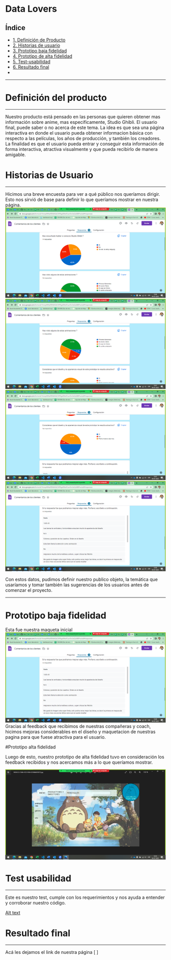 # Data Lovers

## Índice

* [1. Definición de Producto](#1-Definición-de-producto)
* [2. Historias de usuario](#2-Historias-de-usuario)
* [3. Prototipo baja fidelidad](#3-Prototipo-baja-fidelidad)
* [4. Prototipo de alta fidelidad](#4-Prototipo-de-alta-fidelidad)
* [5. Test-usabilidad](#5-Test-usabilidad)
* [6. Resultado final](#6-Resultado-final)
*
***

# Definición del producto
***
Nuestro producto está pensado en las personas que quieren obtener mas información sobre anime, mas especificamente, Studio Ghibli. 
El usuario final, puede saber o no acerca de este tema. La idea es que sea una página interactiva en donde el usuario pueda obtener informacion básica con respecto a las películas, los años de producción, y también los creadores. 
La finalidad es que el usuario pueda entrar y conseguir esta información de forma interactiva, atractiva visualmente y que pueda recibirlo de manera amigable.

# Historias de Usuario
***
Hicimos una breve encuesta para ver a qué público nos queríamos dirigir. Esto nos sirvió de base para definir lo que queríamos mostrar en nuestra página. 
![Respuestas](image-1.png)
![pregunta 2](image-2.png)
![pregunta 3](image-3.png)
![pregunta 4](image-4.png)

Con estos datos, pudimos definir nuestro publico objeto, la temática que usaríamos y tomar también las sugerencias de los usuarios antes de comenzar el proyecto.

******

# Prototipo baja fidelidad 

Esta fue nuestra maqueta inicial
![baja fidelidad](image-5.png)
Gracias al feedback que recibimos de nuestras compañeras y coach, hicimos mejoras considerables en el diseño y maquetacion de nuestras pagina para que fuese atractiva para el usuario.

#Prototipo alta fidelidad

Luego de esto, nuestro prototipo de alta fidelidad tuvo en consideración los feedback recibidos y nos acercamos más  a lo que queríamos mostrar.

![alta fidelidad](image-6.png)

# Test usabilidad 
***
Este es nuestro test,
cumple con los requerimientos y nos ayuda a entender y corroborar nuestro código.

[Alt text](image-8.png)



# Resultado final
***
Acá les dejamos el link de nuestra página [ ]
